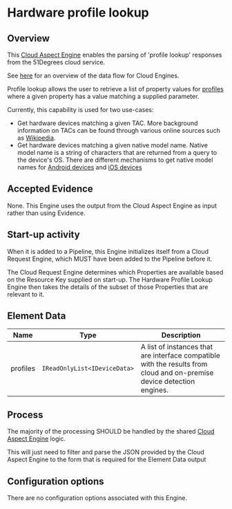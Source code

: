 # Hardware profile lookup

## Overview

This [Cloud Aspect Engine](../../../pipeline-specification/conceptual-overview.md#cloud-aspect-engine)
enables the parsing of 'profile lookup' responses from the 51Degrees cloud service.

See [here](../../../pipeline-specification/part3/pipeline-elements/cloud-request-engine.md) 
for an overview of the data flow for Cloud Engines.

Profile lookup allows the user to retrieve a list of property values for 
[profiles](../../pipeline-elements/device-detection-on-premise.md#profile)
where a given property has a value matching a supplied parameter. 

Currently, this capability is used for two use-cases:

- Get hardware devices matching a given TAC. More background information on 
  TACs can be found through various online sources such as 
  [Wikipedia](https://en.wikipedia.org/wiki/Type_Allocation_Code).
- Get hardware devices matching a given native model name. Native model name 
  is a string of characters that are returned from a query to the device's OS. 
  There are different mechanisms to get native model names for 
  [Android devices](https://developer.android.com/reference/android/os/Build#MODEL)
  and [iOS devices](https://gist.github.com/soapyigu/c99e1f45553070726f14c1bb0a54053b#file-machinename-swift)

## Accepted Evidence

None. This Engine uses the output from the Cloud Aspect Engine as input
rather than using Evidence.

## Start-up activity

When it is added to a Pipeline, this Engine initializes itself from a 
Cloud Request Engine, which MUST have been added to the Pipeline
before it.

The Cloud Request Engine determines which Properties are available
based on the Resource Key supplied on start-up. The Hardware Profile Lookup Engine
then takes the details of the subset of those Properties that are relevant to
it.

## Element Data

| **Name**                   | **Type**                              | **Description**                                                                                                                           |
|----------------------------|---------------------------------------|-------------------------------------------------------------------------------------------------------------------------------------------|
| profiles | `IReadOnlyList<IDeviceData>` | A list of instances that are interface compatible with the results from cloud and on-premise device detection engines. |

## Process

The majority of the processing SHOULD be handled by the shared 
[Cloud Aspect Engine](../../../pipeline-specification/part3/pipeline-elements/cloud-aspect-engine.md#processing)
logic.

This will just need to filter and parse the JSON provided by the Cloud Aspect 
Engine to the form that is required for the Element Data output

## Configuration options

There are no configuration options associated with this Engine.
